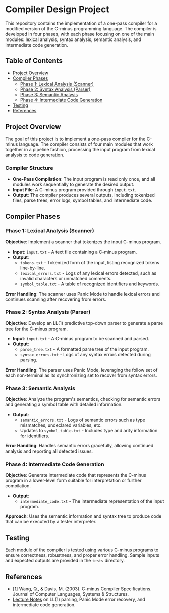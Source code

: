 # Compiler Design Project

This repository contains the implementation of a one-pass compiler for a modified version of the C-minus programming language. The compiler is developed in four phases, with each phase focusing on one of the main modules: lexical analysis, syntax analysis, semantic analysis, and intermediate code generation.

## Table of Contents

- [Project Overview](#project-overview)
- [Compiler Phases](#compiler-phases)
  - [Phase 1: Lexical Analysis (Scanner)](#phase-1-lexical-analysis-scanner)
  - [Phase 2: Syntax Analysis (Parser)](#phase-2-syntax-analysis-parser)
  - [Phase 3: Semantic Analysis](#phase-3-semantic-analysis)
  - [Phase 4: Intermediate Code Generation](#phase-4-intermediate-code-generation)
- [Testing](#testing)
- [References](#references)

## Project Overview

The goal of this project is to implement a one-pass compiler for the C-minus language. The compiler consists of four main modules that work together in a pipeline fashion, processing the input program from lexical analysis to code generation. 

### Compiler Structure

- **One-Pass Compilation**: The input program is read only once, and all modules work sequentially to generate the desired output.
- **Input File**: A C-minus program provided through `input.txt`.
- **Output**: The compiler produces several outputs, including tokenized files, parse trees, error logs, symbol tables, and intermediate code.

## Compiler Phases

### Phase 1: Lexical Analysis (Scanner)

**Objective**: Implement a scanner that tokenizes the input C-minus program.

- **Input**: `input.txt` - A text file containing a C-minus program.
- **Output**:
  - `tokens.txt` - Tokenized form of the input, listing recognized tokens line-by-line.
  - `lexical_errors.txt` - Logs of any lexical errors detected, such as invalid characters or unmatched comments.
  - `symbol_table.txt` - A table of recognized identifiers and keywords.
  
**Error Handling**: The scanner uses Panic Mode to handle lexical errors and continues scanning after recovering from errors.

### Phase 2: Syntax Analysis (Parser)

**Objective**: Develop an LL(1) predictive top-down parser to generate a parse tree for the C-minus program.

- **Input**: `input.txt` - A C-minus program to be scanned and parsed.
- **Output**:
  - `parse_tree.txt` - A formatted parse tree of the input program.
  - `syntax_errors.txt` - Logs of any syntax errors detected during parsing.
  
**Error Handling**: The parser uses Panic Mode, leveraging the follow set of each non-terminal as its synchronizing set to recover from syntax errors.

### Phase 3: Semantic Analysis

**Objective**: Analyze the program's semantics, checking for semantic errors and generating a symbol table with detailed information.

- **Output**:
  - `semantic_errors.txt` - Logs of semantic errors such as type mismatches, undeclared variables, etc.
  - Updates to `symbol_table.txt` - Includes type and arity information for identifiers.
  
**Error Handling**: Handles semantic errors gracefully, allowing continued analysis and reporting all detected issues.

### Phase 4: Intermediate Code Generation

**Objective**: Generate intermediate code that represents the C-minus program in a lower-level form suitable for interpretation or further compilation.

- **Output**: 
  - `intermediate_code.txt` - The intermediate representation of the input program.
  
**Approach**: Uses the semantic information and syntax tree to produce code that can be executed by a tester interpreter.

## Testing

Each module of the compiler is tested using various C-minus programs to ensure correctness, robustness, and proper error handling. Sample inputs and expected outputs are provided in the `tests` directory.

## References

- [1] Wang, Q., & Davis, M. (2003). C-minus Compiler Specifications. Journal of Computer Languages, Systems & Structures.
- [Lecture Notes](#) on LL(1) parsing, Panic Mode error recovery, and intermediate code generation.
